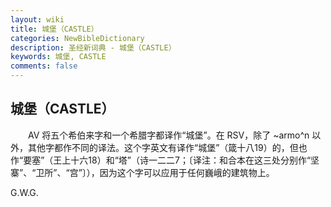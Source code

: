 ```yaml
---
layout: wiki
title: 城堡（CASTLE）
categories: NewBibleDictionary
description: 圣经新词典 - 城堡（CASTLE）
keywords: 城堡, CASTLE
comments: false
---
```


## 城堡（CASTLE）

　　AV 将五个希伯来字和一个希腊字都译作“城堡”。在 RSV，除了 ~armo^n 以外，其他字都作不同的译法。这个字英文有译作“城堡”（箴十八19）的，但也作“要塞”（王上十六18）和“塔”（诗一二二7；〔译注：和合本在这三处分别作“坚寨”、“卫所”、“宫”〕），因为这个字可以应用于任何巍峨的建筑物上。

G.W.G.






